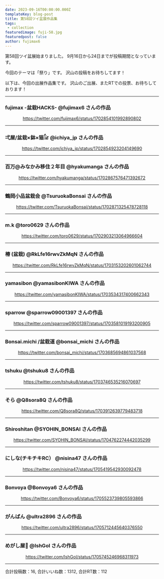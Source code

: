 ```yaml
---
date: 2023-09-16T00:00:00.000Z
templateKey: blog-post
title: 第58回ツイ盆展作品集
tags:
 - collection
featuredimage: fuji-58.jpg
featuredpost: false
author: fujimax6
---
```

第58回ツイ盆展始まりました。
9月16日から24日までが投稿期間となっています。

今回のテーマは「祭り」です。
沢山の投稿をお待ちしてます！

以下は、今回の出展作品集です。
沢山のご出展、またRTでの投票、お待ちしております！


---


### fujimax -盆栽HACKS- @fujimax6 さんの作品 
<center>

https://twitter.com/fujimax6/status/1702854101992890802
</center>

---
### 弌屋/盆栽×鉢×猫𓃠 @ichiya_jp さんの作品 
<center>

https://twitter.com/ichiya_jp/status/1702854923204149690
</center>

---
### 百万@みなかみ移住２年目 @hyakumanga さんの作品 
<center>

https://twitter.com/hyakumanga/status/1702867576471392672
</center>

---
### 鶴岡小品盆栽会 @TsuruokaBonsai さんの作品 
<center>

https://twitter.com/TsuruokaBonsai/status/1702871325478728118
</center>

---
### m.k @toro0629 さんの作品 
<center>

https://twitter.com/toro0629/status/1702903213064966604
</center>

---
### 椿 (盆栽) @RkLfe16rwvZkMqN さんの作品 
<center>

https://twitter.com/RkLfe16rwvZkMqN/status/1703153202601062744
</center>

---
### yamasibon @yamasibonKIWA さんの作品 
<center>

https://twitter.com/yamasibonKIWA/status/1703534317400662343
</center>

---
### sparrow @sparrow09001397 さんの作品 
<center>

https://twitter.com/sparrow09001397/status/1703581019193200905
</center>

---
### Bonsai.michi /盆栽道 @bonsai_michi さんの作品 
<center>

https://twitter.com/bonsai_michi/status/1703685694861037568
</center>

---
### tshuku @tshuku8 さんの作品 
<center>

https://twitter.com/tshuku8/status/1703746535216070697
</center>

---
### そら @Q8sora8Q さんの作品 
<center>

https://twitter.com/Q8sora8Q/status/1703912639779483718
</center>

---
### Shiroshitan @SYOHIN_BONSAI さんの作品 
<center>

https://twitter.com/SYOHIN_BONSAI/status/1704762274442035299
</center>

---
### にしな(チキチキRC） @nisina47 さんの作品 
<center>

https://twitter.com/nisina47/status/1705419542930092478
</center>

---
### Bonvoya @Bonvoya6 さんの作品 
<center>

https://twitter.com/Bonvoya6/status/1705523739805593866
</center>

---
### がんばん @ultra2896 さんの作品 
<center>

https://twitter.com/ultra2896/status/1705712445640376550
</center>

---
### めがし屋🔨 @IshGol さんの作品 
<center>

https://twitter.com/IshGol/status/1705745246968311973
</center>

---


合計投稿数：16, 合計いいね数：1312, 合計RT数：112

